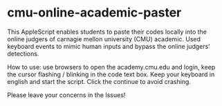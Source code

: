 # cmu-online-academic-paster
This AppleScript enables students to paste their codes locally into the online judgers of carnagie mellon university (CMU) academic. 
Used keyboard events to mimic human inputs and bypass the online judgers' detections.

How to use:
use browsers to open the academy.cmu.edu and login, keep the cursor flashing / blinking in the code text box.
Keep your keyboard in english and start the script.
Click the continue to avoid crashing.


Please leave your concerns in the Issues!
